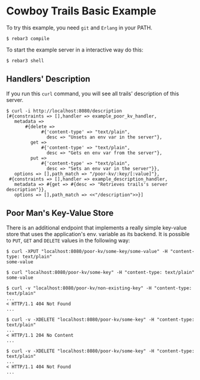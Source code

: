 # Cowboy Trails Basic Example

To try this example, you need `git` and `Erlang` in your PATH.

```shell
$ rebar3 compile
```

To start the example server in a interactive way do this:

```shell
$ rebar3 shell
```

## Handlers' Description

If you run this `curl` command, you will see all trails' description of this server.

```shell
$ curl -i http://localhost:8080/description
[#{constraints => [],handler => example_poor_kv_handler,
   metadata =>
       #{delete =>
             #{'content-type' => "text/plain",
               desc => "Unsets an env var in the server"},
         get =>
             #{'content-type' => "text/plain",
               desc => "Gets en env var from the server"},
         put =>
             #{'content-type' => "text/plain",
               desc => "Sets an env var in the server"}},
   options => [],path_match => "/poor-kv/:key/[:value]"},
 #{constraints => [],handler => example_description_handler,
   metadata => #{get => #{desc => "Retrieves trails's server description"}},
   options => [],path_match => <<"/description">>}]
```

## Poor Man's Key-Value Store

There is an additional endpoint that implements a really simple key-value store
that uses the application's env. variable as its backend. It is possible to `PUT`,
`GET` and `DELETE` values in the following way:

```shell
$ curl -XPUT "localhost:8080/poor-kv/some-key/some-value" -H "content-type: text/plain"
some-value

$ curl "localhost:8080/poor-kv/some-key" -H "content-type: text/plain"
some-value

$ curl -v "localhost:8080/poor-kv/non-existing-key" -H "content-type: text/plain"
...
< HTTP/1.1 404 Not Found
...

$ curl -v -XDELETE "localhost:8080/poor-kv/some-key" -H "content-type: text/plain"
...
< HTTP/1.1 204 No Content
...

$ curl -v -XDELETE "localhost:8080/poor-kv/some-key" -H "content-type: text/plain"
...
< HTTP/1.1 404 Not Found
...
```
